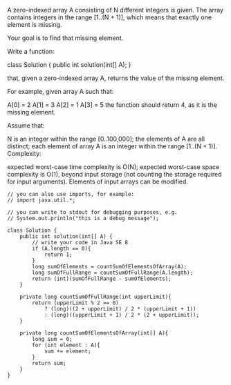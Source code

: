 A zero-indexed array A consisting of N different integers is given. The array contains integers in the range [1..(N + 1)], which means that exactly one element is missing.

Your goal is to find that missing element.

Write a function:

class Solution { public int solution(int[] A); }

that, given a zero-indexed array A, returns the value of the missing element.

For example, given array A such that:

  A[0] = 2
  A[1] = 3
  A[2] = 1
  A[3] = 5
the function should return 4, as it is the missing element.

Assume that:

N is an integer within the range [0..100,000];
the elements of A are all distinct;
each element of array A is an integer within the range [1..(N + 1)].
Complexity:

expected worst-case time complexity is O(N);
expected worst-case space complexity is O(1), beyond input storage (not counting the storage required for input arguments).
Elements of input arrays can be modified.


```
// you can also use imports, for example:
// import java.util.*;

// you can write to stdout for debugging purposes, e.g.
// System.out.println("this is a debug message");

class Solution {
    public int solution(int[] A) {
        // write your code in Java SE 8
        if (A.length == 0){
            return 1;    
        }
        long sumOfElements = countSumOfElementsOfArray(A);
        long sumOfFullRange = countSumOfFullRange(A.length);
        return (int)(sumOfFullRange - sumOfElements);
    }
    
    private long countSumOfFullRange(int upperLimit){
        return (upperLimit % 2 == 0)
            ? (long)((2 + upperLimit) / 2 * (upperLimit + 1))
            : (long)((upperLimit + 1) / 2 * (2 + upperLimit));
    }
    
    private long countSumOfElementsOfArray(int[] A){
        long sum = 0;
        for (int element : A){
            sum += element;    
        }
        return sum;
    }
}
```